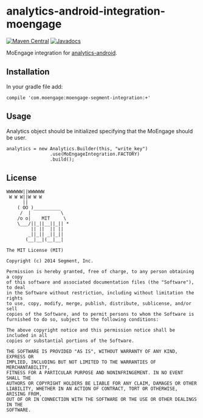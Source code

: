 analytics-android-integration-moengage
======================================

[![Maven Central](https://maven-badges.herokuapp.com/maven-central/com.segment.analytics.android.integrations/moengage/badge.svg)](https://maven-badges.herokuapp.com/maven-central/com.segment.analytics.android.integrations/moengage)
[![Javadocs](http://javadoc-badge.appspot.com/com.segment.analytics.android.integrations/moengage.svg?label=javadoc)](http://javadoc-badge.appspot.com/com.segment.analytics.android.integrations/moengage)

MoEngage integration for [analytics-android](https://github.com/segmentio/analytics-android).

## Installation

In your gradle file add:

`compile 'com.moengage:moengage-segment-integration:+'`

## Usage

Analytics object should be initialized specifying that the MoEngage should be user.

```
analytics = new Analytics.Builder(this, "write_key")
                .use(MoEngageIntegration.FACTORY)
                .build();
```

## License

```
WWWWWW||WWWWWW
 W W W||W W W
      ||
    ( OO )__________
     /  |           \
    /o o|    MIT     \
    \___/||_||__||_|| *
         || ||  || ||
        _||_|| _||_||
       (__|__|(__|__|

The MIT License (MIT)

Copyright (c) 2014 Segment, Inc.

Permission is hereby granted, free of charge, to any person obtaining a copy
of this software and associated documentation files (the "Software"), to deal
in the Software without restriction, including without limitation the rights
to use, copy, modify, merge, publish, distribute, sublicense, and/or sell
copies of the Software, and to permit persons to whom the Software is
furnished to do so, subject to the following conditions:

The above copyright notice and this permission notice shall be included in all
copies or substantial portions of the Software.

THE SOFTWARE IS PROVIDED "AS IS", WITHOUT WARRANTY OF ANY KIND, EXPRESS OR
IMPLIED, INCLUDING BUT NOT LIMITED TO THE WARRANTIES OF MERCHANTABILITY,
FITNESS FOR A PARTICULAR PURPOSE AND NONINFRINGEMENT. IN NO EVENT SHALL THE
AUTHORS OR COPYRIGHT HOLDERS BE LIABLE FOR ANY CLAIM, DAMAGES OR OTHER
LIABILITY, WHETHER IN AN ACTION OF CONTRACT, TORT OR OTHERWISE, ARISING FROM,
OUT OF OR IN CONNECTION WITH THE SOFTWARE OR THE USE OR OTHER DEALINGS IN THE
SOFTWARE.
```
